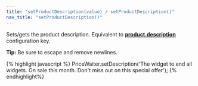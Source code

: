 ```yaml
---
title: "setProductDescription(value) / setProductDescription()"
nav_title: "setProductDescription()"
---
```


Sets/gets the product description. Equivalent to [__product.description__](/widget/documentation.html#_widget/product.md) configuration key.

__Tip:__ Be sure to escape and remove newlines.

{% highlight javascript %}
PriceWaiter.setDescription('The widget to end all widgets. On sale this month. Don\'t miss out on this special offer');
{% endhighlight%}